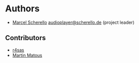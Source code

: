 # Authors

* [Marcel Scherello](https://github.com/rello) <audioplayer@scherello.de> (project leader)

## Contributors

* [r4sas](https://github.com/r4sas)
* [Martin Matous](https://github.com/mmatous)